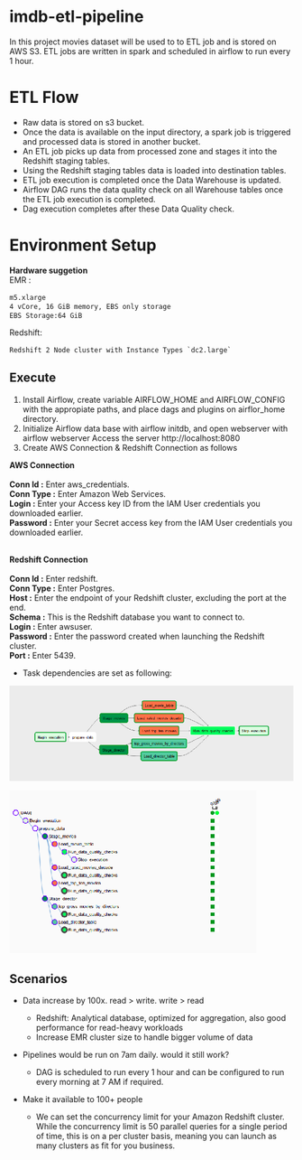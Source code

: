 # imdb-etl-pipeline

In this project movies dataset will be used to to ETL job and is stored on AWS S3. ETL jobs are written in spark and scheduled in airflow to run every 1 hour.

# ETL Flow

* Raw data is stored on s3 bucket.
* Once the data is available on the input directory, a spark job is triggered and processed data is stored in another bucket.
* An ETL job picks up data from processed zone and stages it into the Redshift staging tables.
* Using the Redshift staging tables data is loaded into destination tables.
* ETL job execution is completed once the Data Warehouse is updated.
* Airflow DAG runs the data quality check on all Warehouse tables once the ETL job execution is completed.
* Dag execution completes after these Data Quality check.

# Environment Setup

<b>Hardware suggetion </b> <br>
EMR :

    m5.xlarge
    4 vCore, 16 GiB memory, EBS only storage
    EBS Storage:64 GiB
    
Redshift:   

    Redshift 2 Node cluster with Instance Types `dc2.large`  
    
## Execute

1. Install Airflow, create variable AIRFLOW_HOME and AIRFLOW_CONFIG with the appropiate paths, and place dags and plugins on airflor_home directory.
2. Initialize Airflow data base with airflow initdb, and open webserver with airflow webserver
Access the server http://localhost:8080 
3. Create AWS Connection & Redshift Connection as follows

**AWS Connection**<br><br>
<b>Conn Id :</b> Enter aws_credentials. <br>
<b>Conn Type :</b> Enter Amazon Web Services. <br>
<b>Login :</b> Enter your Access key ID from the IAM User credentials you downloaded earlier. <br>
<b>Password :</b> Enter your Secret access key from the IAM User credentials you downloaded earlier. <br><br>

**Redshift Connection**<br><br>
<b>Conn Id :</b> Enter redshift. <br>
<b>Conn Type :</b> Enter Postgres. <br>
<b>Host :</b> Enter the endpoint of your Redshift cluster, excluding the port at the end.  <br>
<b>Schema :</b> This is the Redshift database you want to connect to. <br>
<b>Login :</b> Enter awsuser. <br>
<b>Password :</b> Enter the password created when launching the Redshift cluster. <br>
<b>Port :</b> Enter 5439. <br>

* Task dependencies are set as following:

![imgs/flow1](images/dags.png)

![imgs/flow1](images/dags2.png)




## Scenarios

-   Data increase by 100x. read > write. write > read
    
    -   Redshift: Analytical database, optimized for aggregation, also good performance for read-heavy workloads
    -   Increase EMR cluster size to handle bigger volume of data

-   Pipelines would be run on 7am daily. would it still work?
    
    -   DAG is scheduled to run every 1 hour and can be configured to run every morning at 7 AM if required. 
    
-   Make it available to 100+ people
    -   We can set the concurrency limit for your Amazon Redshift cluster. While the concurrency limit is 50 parallel queries for a single period of time, this is on a per cluster basis, meaning you can launch as many clusters as fit for you business.
 

